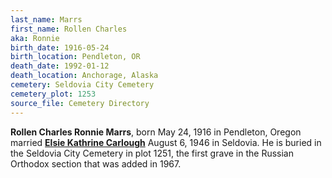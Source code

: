 ```yaml
---
last_name: Marrs
first_name: Rollen Charles
aka: Ronnie
birth_date: 1916-05-24
birth_location: Pendleton, OR
death_date: 1992-01-12
death_location: Anchorage, Alaska
cemetery: Seldovia City Cemetery
cemetery_plot: 1253
source_file: Cemetery Directory
---
```

**Rollen Charles  Ronnie Marrs**, born May 24, 1916 in Pendleton, Oregon married [**Elsie Kathrine Carlough**](./Marrs_Elsie_Catherine_Carlough.md) August 6, 1946 in Seldovia.  He is buried in the Seldovia City Cemetery in plot 1251, the first grave in the Russian Orthodox section that was added in 1967.  
